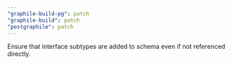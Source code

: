 ```yaml
---
"graphile-build-pg": patch
"graphile-build": patch
"postgraphile": patch
---
```


Ensure that interface subtypes are added to schema even if not referenced
directly.
